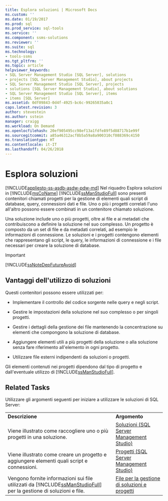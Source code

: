 ```yaml
---
title: Esplora soluzioni | Microsoft Docs
ms.custom: ''
ms.date: 01/19/2017
ms.prod: sql
ms.prod_service: sql-tools
ms.service: ''
ms.component: ssms-solutions
ms.reviewer: ''
ms.suite: sql
ms.technology:
- tools-ssms
ms.tgt_pltfrm: ''
ms.topic: article
helpviewer_keywords:
- SQL Server Management Studio [SQL Server], solutions
- projects [SQL Server Management Studio], about projects
- SQL Server Management Studio [SQL Server], projects
- solutions [SQL Server Management Studio], about solutions
- SQL Server Management Studio [SQL Server], items
- items [SQL Server]
ms.assetid: 0df09843-0d4f-4925-bc6c-99265035a0c1
caps.latest.revision: 3
author: stevestein
ms.author: sstein
manager: craigg
ms.workload: On Demand
ms.openlocfilehash: 20ef905495cc98ef13a1fdfe89f5d88717b1e99f
ms.sourcegitcommit: a85a46312acf8b5a59a8a900310cf088369c4150
ms.translationtype: HT
ms.contentlocale: it-IT
ms.lasthandoff: 04/26/2018
---
```

# <a name="solution-explorer"></a>Esplora soluzioni
[!INCLUDE[appliesto-ss-asdb-asdw-pdw-md](../../includes/appliesto-ss-asdb-asdw-pdw-md.md)]
Nel riquadro Esplora soluzioni in [!INCLUDE[msCoName](../../includes/msconame_md.md)] [!INCLUDE[ssManStudioFull](../../includes/ssmanstudiofull_md.md)] sono presenti contenitori chiamati progetti per la gestione di elementi quali script di database, query, connessioni dati e file. Uno o più i progetti correlati l'uno all'altro possono essere combinati in un contenitore chiamato soluzione.  
  
Una soluzione include uno o più progetti, oltre ai file e ai metadati che contribuiscono a definire la soluzione nel suo complesso. Un progetto è composto da un set di file e da metadati correlati, ad esempio le informazioni di connessione. Le soluzioni e i progetti contengono elementi che rappresentano gli script, le query, le informazioni di connessione e i file necessari per creare la soluzione di database.  
  
> [!IMPORTANT]  
> [!INCLUDE[ssNoteDepFutureAvoid](../../includes/ssnotedepfutureavoid_md.md)]  
  
## <a name="benefits-of-using-solutions"></a>Vantaggi dell'utilizzo di soluzioni  
Questi contenitori possono essere utilizzati per:  
  
-   Implementare il controllo del codice sorgente nelle query e negli script.  
  
-   Gestire le impostazioni della soluzione nel suo complesso o per singoli progetti.  
  
-   Gestire i dettagli della gestione dei file mantenendo la concentrazione su elementi che compongono la soluzione di database.  
  
-   Aggiungere elementi utili a più progetti della soluzione o alla soluzione senza fare riferimento all'elemento in ogni progetto.  
  
-   Utilizzare file esterni indipendenti da soluzioni o progetti.  
  
Gli elementi contenuti nei progetti dipendono dal tipo di progetto e dall'eventuale utilizzo di [!INCLUDE[ssManStudioFull](../../includes/ssmanstudiofull_md.md)].  
  
## <a name="related-tasks"></a>Related Tasks  
Utilizzare gli argomenti seguenti per iniziare a utilizzare le soluzioni di SQL Server:  
  
|||  
|-|-|  
|**Descrizione**|**Argomento**|  
|Viene illustrato come raccogliere uno o più progetti in una soluzione.|[Soluzioni &#40;SQL Server Management Studio&#41;](../../ssms/solution/solutions-sql-server-management-studio.md)|  
|Viene illustrato come creare un progetto e aggiungere elementi quali script e connessioni.|[Progetti &#40;SQL Server Management Studio&#41;](../../ssms/solution/projects-sql-server-management-studio.md)|  
|Vengono fornite informazioni sui file utilizzati da [!INCLUDE[ssManStudioFull](../../includes/ssmanstudiofull_md.md)] per la gestione di soluzioni e file.|[File per la gestione di soluzioni e progetti](../../ssms/solution/files-that-manage-solutions-and-projects.md)|  
  
